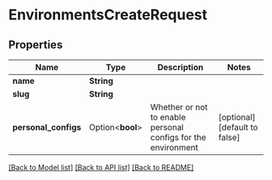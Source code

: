 # EnvironmentsCreateRequest

## Properties

Name | Type | Description | Notes
------------ | ------------- | ------------- | -------------
**name** | **String** |  | 
**slug** | **String** |  | 
**personal_configs** | Option<**bool**> | Whether or not to enable personal configs for the environment | [optional][default to false]

[[Back to Model list]](../README.md#documentation-for-models) [[Back to API list]](../README.md#documentation-for-api-endpoints) [[Back to README]](../README.md)


